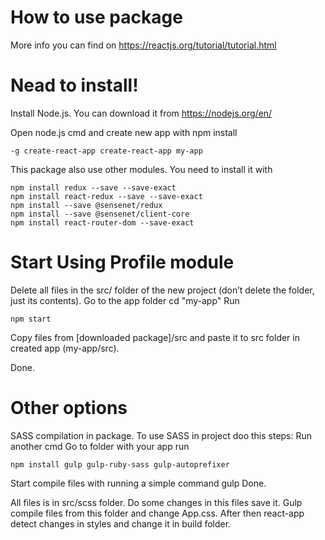 # How to use package
More info you can find on https://reactjs.org/tutorial/tutorial.html

# Nead to install!
Install Node.js. You can download it from https://nodejs.org/en/

Open node.js cmd and create new app with npm install 
```
-g create-react-app create-react-app my-app
```

This package also use other modules.
You need to install it with 

```
npm install redux --save --save-exact 
npm install react-redux --save --save-exact 
npm install --save @sensenet/redux
npm install --save @sensenet/client-core
npm install react-router-dom --save-exact 
```

# Start Using Profile module
Delete all files in the src/ folder of the new project (don’t delete the folder, just its contents).
Go to the app folder cd "my-app"
Run 
```
npm start
```

Copy files from [downloaded package]/src and paste it to src folder in created app (my-app/src).

Done.

# Other options

SASS compilation in package.
To use SASS in project doo this steps:
Run another cmd
Go to folder with your app
run 
```
npm install gulp gulp-ruby-sass gulp-autoprefixer
```
Start compile files with running a simple command gulp
Done.

All files is in src/scss folder. Do some changes in this files save it. Gulp compile files from this folder and change App.css. After then react-app detect changes in styles and change it in build folder.
